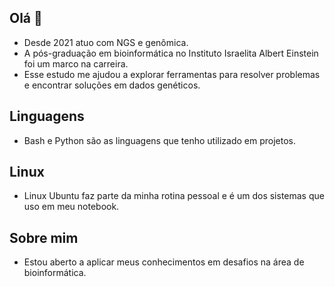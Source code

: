 ## Olá 👋
- Desde 2021 atuo com NGS e genômica.
- A pós-graduação em bioinformática no Instituto Israelita Albert Einstein foi um marco na carreira.
- Esse estudo me ajudou a explorar ferramentas para resolver problemas e encontrar soluções em dados genéticos.

## Linguagens 
- Bash e Python são as linguagens que tenho utilizado em projetos.

## Linux 
- Linux Ubuntu faz parte da minha rotina pessoal e é um dos sistemas que uso em meu notebook.

## Sobre mim
- Estou aberto a aplicar meus conhecimentos em desafios na área de bioinformática.
